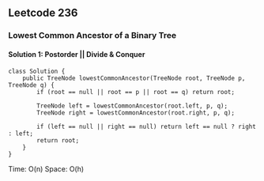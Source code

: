 ## Leetcode 236

### Lowest Common Ancestor of a Binary Tree

#### Solution 1: Postorder || Divide & Conquer

```
class Solution {
    public TreeNode lowestCommonAncestor(TreeNode root, TreeNode p, TreeNode q) {
        if (root == null || root == p || root == q) return root;

        TreeNode left = lowestCommonAncestor(root.left, p, q);
        TreeNode right = lowestCommonAncestor(root.right, p, q);

        if (left == null || right == null) return left == null ? right : left;
        return root;
    }
}
```

Time: O(n)
Space: O(h)

